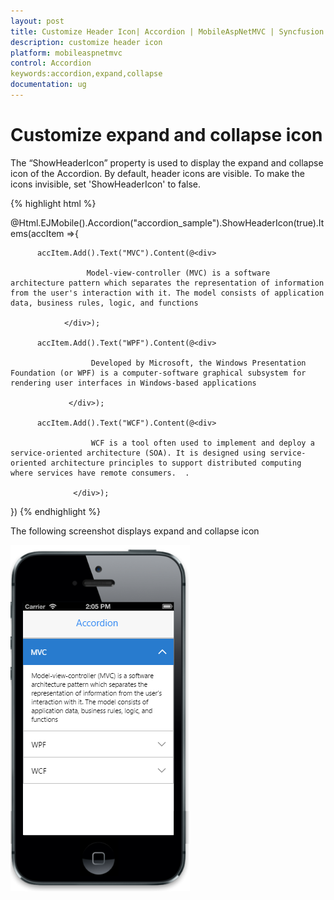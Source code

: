 ```yaml
---
layout: post
title: Customize Header Icon| Accordion | MobileAspNetMVC | Syncfusion
description: customize header icon
platform: mobileaspnetmvc
control: Accordion
keywords:accordion,expand,collapse
documentation: ug
---
```


# Customize expand and collapse icon

The “ShowHeaderIcon” property is used to display the expand and collapse icon of the Accordion. By default, header icons are visible. To make the icons invisible, set 'ShowHeaderIcon' to false.

{% highlight html %}

@Html.EJMobile().Accordion("accordion_sample").ShowHeaderIcon(true).Items(accItem =>{

          accItem.Add().Text("MVC").Content(@<div>

                     Model-view-controller (MVC) is a software architecture pattern which separates the representation of information from the user's interaction with it. The model consists of application data, business rules, logic, and functions

                </div>);

          accItem.Add().Text("WPF").Content(@<div>

                      Developed by Microsoft, the Windows Presentation Foundation (or WPF) is a computer-software graphical subsystem for rendering user interfaces in Windows-based applications 

                 </div>);

          accItem.Add().Text("WCF").Content(@<div>

                      WCF is a tool often used to implement and deploy a service-oriented architecture (SOA). It is designed using service-oriented architecture principles to support distributed computing where services have remote consumers.  . 

                  </div>);

 })
{% endhighlight %}


The following screenshot displays expand and collapse icon



![](Customize-Header-Icon_images/Customize-expandandcollapse_img1.png)
